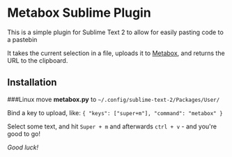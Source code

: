 Metabox Sublime Plugin
======================

This is a simple plugin for Sublime Text 2 to allow for easily pasting code to a pastebin

It takes the current selection in a file, uploads it to [Metabox](http://dl.gs), and returns the URL to the clipboard.


Installation
------------
###Linux
 move **metabox.py** to `~/.config/sublime-text-2/Packages/User/`
  
  Bind a key to upload, like:
    `{ "keys": ["super+m"], "command": "metabox" }`

Select some text, and hit `Super + m` and afterwards `ctrl + v` - and you're good to go!

*Good luck!*
